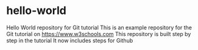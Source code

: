 # hello-world
Hello World repository for Git tutorial
This is an example repository for the Git tutorial on https://www.w3schools.com
This repository is built step by step in the tutorial
It now includes steps for Github
